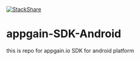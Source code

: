 [![StackShare](https://img.shields.io/badge/tech-stack-0690fa.svg?style=flat)](https://stackshare.io/appgain-io/appgain-io)

# appgain-SDK-Android

this is repo for appgain.io SDK for android platform 
